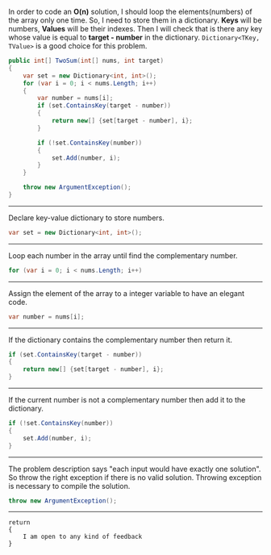 In order to code an **O(n)** solution, I should loop the elements(numbers) of the array only one time. 
So, I need to store them in a dictionary. **Keys** will be numbers, **Values** will be their indexes. 
Then I will check that is there any key whose value is equal to **target - number** in the dictionary. 
`Dictionary<TKey, TValue>` is a good choice for this problem. 
```csharp
public int[] TwoSum(int[] nums, int target)
{
    var set = new Dictionary<int, int>();
    for (var i = 0; i < nums.Length; i++)
    {
        var number = nums[i];
        if (set.ContainsKey(target - number))
        {
            return new[] {set[target - number], i};
        }

        if (!set.ContainsKey(number))
        {
            set.Add(number, i);
        }
    }

    throw new ArgumentException();
}
```
***
Declare key-value dictionary to store numbers.
```csharp
var set = new Dictionary<int, int>();
```
***
Loop each number in the array until find the complementary number.
```csharp
for (var i = 0; i < nums.Length; i++)
```
***
Assign the element of the array to a integer variable to have an elegant code. 
```csharp
var number = nums[i];
```
***
If the dictionary contains the complementary number then return it. 
```csharp
if (set.ContainsKey(target - number))
{
    return new[] {set[target - number], i};
}
```
***
If the current number is not a complementary number then add it to the dictionary. 
```csharp
if (!set.ContainsKey(number))
{
    set.Add(number, i);
}
```
***
The problem description says "each input would have exactly one solution".
So throw the right exception if there is no valid solution. 
Throwing exception is necessary to compile the solution. 
```csharp
throw new ArgumentException();
```
***
```tafo
return 
{
    I am open to any kind of feedback
}
```
